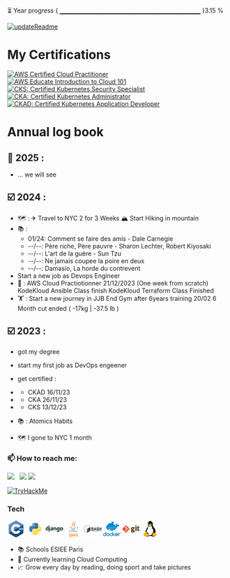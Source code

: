 ⏳ Year progress { ▁▁▁▁▁▁▁▁▁▁▁▁▁▁▁▁▁▁▁▁▁▁▁▁▁▁▁▁▁▁ }3.15 % 

[![updateReadme](https://github.com/Taillan/Taillan/actions/workflows/UpdateReadme.yml/badge.svg)](https://github.com/Taillan/Taillan/actions/workflows/UpdateReadme.yml)

# My Certifications

<p align="center">

<!--START_SECTION:badges-->
[![AWS Certified Cloud Practitioner](https://images.credly.com/size/150x150/images/00634f82-b07f-4bbd-a6bb-53de397fc3a6/image.png)](http://www.credly.com/badges/956d9ff2-f445-49b7-ad32-c651794dfcf8 "AWS Certified Cloud Practitioner")
[![AWS Educate Introduction to Cloud 101](https://images.credly.com/size/150x150/images/8d67bbf4-128b-4141-b5f1-1bc61bbfbaa6/image.png)](http://www.credly.com/badges/8f9a24da-058d-449e-b77e-575996124677 "AWS Educate Introduction to Cloud 101")
[![CKS: Certified Kubernetes Security Specialist](https://images.credly.com/size/150x150/images/9945dfcb-1cca-4529-85e6-db1be3782210/kubernetes-security-specialist-logo2.png)](http://www.credly.com/badges/e266f0eb-4350-4538-a8cb-7344b26d6c98 "CKS: Certified Kubernetes Security Specialist")
[![CKA: Certified Kubernetes Administrator](https://images.credly.com/size/150x150/images/8b8ed108-e77d-4396-ac59-2504583b9d54/cka_from_cncfsite__281_29.png)](http://www.credly.com/badges/c25ecc76-c333-4299-b739-53222ef922ab "CKA: Certified Kubernetes Administrator")
[![CKAD: Certified Kubernetes Application Developer](https://images.credly.com/size/150x150/images/cc8adc83-1dc6-4d57-8e20-22171247e052/blob)](http://www.credly.com/badges/905904dd-5a9c-401b-8480-40c9bc334f83 "CKAD: Certified Kubernetes Application Developer")
<!--END_SECTION:badges-->

</p>

# Annual log book

## 📆 2025 :
- ... we will see

## ☑️ 2024 :
- 🗺️ :
  ✈ Travel to NYC 2 for 3 Weeks
  🏔️ Start Hiking in mountain
- 📚 :
   - 01/24: Comment se faire des amis - Dale Carnegie
   - --/--: Père riche, Père pauvre - Sharon Lechter, Robert Kiyosaki
   - --/--: L'art de la guère - Sun Tzu
   - --/--: Ne jamais coupee la poire en deux
   - --/--: Damasio, La horde du contrevent
- Start a new job as Devops Engineer
- 🚀 :
  AWS Cloud Practiotionner 21/12/2023 (One week from scratch)
  KodeKloud Ansible Class finish
  KodeKloud Terraform Class Finished
- 🏋️ :
  Start a new journey in JJB
  End Gym after 6years training 
  20/02 6 Month cut ended ( -17kg | -37.5 lb )
 
## ☑️ 2023 :
- got my degree
- start my first job as DevOps engeener
- get certified :
- - CKAD 16/11/23
- - CKA  26/11/23
- - CKS 13/12/23
- 📚 :
    Atomics Habits

- 🗺️ I gone to NYC 1 month

### 📫 How to reach me:
[<img src="https://img.icons8.com/color/48/000000/linkedin.png" width="3.5%"/>](https://www.linkedin.com/in/mathieu-taillandier/)   &nbsp; ![](https://img.shields.io/badge/TryHackMe-212C42.svg?style=for-the-badge&logo=TryHackMe&logoColor=white) ![](https://komarev.com/ghpvc/?username=Taillan&label=Profile%20Visits&color=blue&style=for-the-badge)  &nbsp; 

[<img src="https://tryhackme-badges.s3.amazonaws.com/math.tail.png" alt="TryHackMe"/>](https://tryhackme.com/p/math.tail)

<!--<p align="center">
  <img align="center" src="https://github-readme-stats.vercel.app/api?username=Taillan" alt="Taillan Github Stats"></img>
</p>-->



### Tech

<p align="left">
   <code><img height="40" src="https://raw.githubusercontent.com/github/explore/80688e429a7d4ef2fca1e82350fe8e3517d3494d/topics/cpp/cpp.png"></code>
    <code><img height="40" src="https://raw.githubusercontent.com/github/explore/80688e429a7d4ef2fca1e82350fe8e3517d3494d/topics/python/python.png"></code>
    <code><img height="40" src="https://raw.githubusercontent.com/github/explore/80688e429a7d4ef2fca1e82350fe8e3517d3494d/topics/django/django.png"></code>
    <code><img height="40" src="https://raw.githubusercontent.com/github/explore/80688e429a7d4ef2fca1e82350fe8e3517d3494d/topics/java/java.png"></code>
    <code><img height="40" src="https://raw.githubusercontent.com/github/explore/80688e429a7d4ef2fca1e82350fe8e3517d3494d/topics/bash/bash.png"></code>
    <code><img height="40" src="https://raw.githubusercontent.com/github/explore/80688e429a7d4ef2fca1e82350fe8e3517d3494d/topics/docker/docker.png"></code>
    <code><img height="40" src="https://raw.githubusercontent.com/github/explore/80688e429a7d4ef2fca1e82350fe8e3517d3494d/topics/git/git.png"></code>
    <code><img height="40" src="https://raw.githubusercontent.com/github/explore/80688e429a7d4ef2fca1e82350fe8e3517d3494d/topics/linux/linux.png"></code>
  </p>

- :books: Schools ESIEE Paris<br />
- :seedling: Currently learning Cloud Computing
- :chart_with_upwards_trend: Grow every day by reading, doing sport and take pictures

